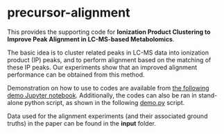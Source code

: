 # precursor-alignment

This provides the supporting code for **Ionization Product Clustering to Improve Peak Alignment in LC-MS-based Metabolomics**.

The basic idea is to cluster related peaks in LC-MS data into ionization product (IP) peaks, and to perform alignment based on the matching of these IP peaks. Our experiments show that an improved alignment performance can be obtained from this method.

Demonstration on how to use to codes are available from [the following demo Jupyter notebook](demo/demo.ipynb). Additionally, the codes can also be ran in stand-alone python script, as shown in the following [demo.py](demo/demo.py) script.

Data used for the alignment experiments (and their associated ground truths) in the paper can be found in the **input** folder.